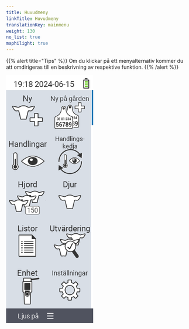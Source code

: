```yaml
---
title: Huvudmeny
linkTitle: Huvudmeny
translationKey: mainmenu
weight: 130
no_list: true
maphilight: true
---
```

{{% alert title="Tips" %}}
Om du klickar på ett menyalternativ kommer du att omdirigeras till en beskrivning av respektive funktion.
{{% /alert %}}

<img src="mainmenu.png" alt="VitalControl Huvudmeny" title="Huvudmeny" usemap="#workmap" class="maphilight" />

<map name="workmap">
  <area shape="rect" coords="3,40,116,160" alt="Ny" title="Skapa nya djur&#10;Mus klick: öppna dokumentation" href="/sv/docs/new/">
  <area shape="rect" coords="3,160,116,280" alt="Åtgärder" title="Åtgärder på djur&#10;Mus klick: öppna dokumentation" href="/sv/docs/actions/">
  <area shape="rect" coords="3,280,116,400" alt="Besättning" title="Besättningsmeny&#10;Mus klick: öppna dokumentation" href="/sv/docs/herd/">
  <area shape="rect" coords="3,400,116,520" alt="Listor" title="Djurlistor&#10;Mus klick: öppna dokumentation" href="/sv/docs/lists/">
  <area shape="rect" coords="3,520,116,634" alt="Enhet" title="Enhet&#10;Mus klick: öppna dokumentation" href="/sv/docs/device/">

  <area shape="rect" coords="116,40,230,160" alt="Ny på gården" title="Tillgång till djur&#10;Mus klick: öppna dokumentation" href="/sv/docs/new-on-farm/">
  <area shape="rect" coords="116,160,230,280" alt="Åtgärdskedja" title="Åtgärdskedja&#10;Mus klick: öppna dokumentation" href="/sv/docs/chain-of-actions/">
  <area shape="rect" coords="116,280,230,400" alt="Djur" title="Djur&#10;Mus klick: öppna dokumentation" href="/sv/docs/animal/">
  <area shape="rect" coords="116,400,230,520" alt="Utvärdering" title="Utvärdering&#10;Mus klick: öppna dokumentation" href="/sv/docs/evaluation/">
  <area shape="rect" coords="116,520,230,634" alt="Inställningar" title="Inställningar&#10;Mus klick: öppna dokumentation" href="/sv/docs/settings/">
</map>
